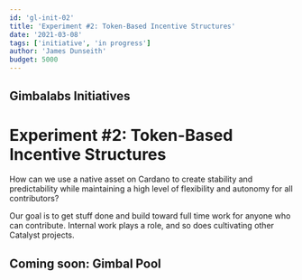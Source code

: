 ```yaml
---
id: 'gl-init-02'
title: 'Experiment #2: Token-Based Incentive Structures'
date: '2021-03-08'
tags: ['initiative', 'in progress']
author: 'James Dunseith'
budget: 5000
---      
```


## Gimbalabs Initiatives
# Experiment #2: Token-Based Incentive Structures

How can we use a native asset on Cardano to create stability and predictability while maintaining a high level of flexibility and autonomy for all contributors?

Our goal is to get stuff done and build toward full time work for anyone who can contribute. Internal work plays a role, and so does cultivating other Catalyst projects.

## Coming soon: Gimbal Pool


